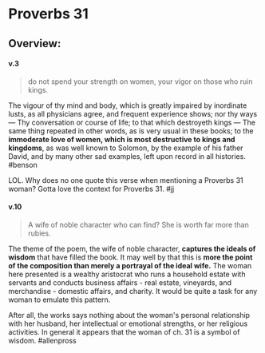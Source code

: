 # Proverbs 31

## Overview:


#### v.3
>do not spend your strength on women, your vigor on those who ruin kings.

The vigour of thy mind and body, which is greatly impaired by inordinate lusts, as all physicians agree, and frequent experience shows; nor thy ways — Thy conversation or course of life; to that which destroyeth kings — The same thing repeated in other words, as is very usual in these books; to the **immoderate love of women, which is most destructive to kings and kingdoms**, as was well known to Solomon, by the example of his father David, and by many other sad examples, left upon record in all histories.
#benson

LOL. Why does no one quote this verse when mentioning a Proverbs 31 woman? Gotta love the context for Proverbs 31.
#jj 

#### v.10
>A wife of noble character who can find? She is worth far more than rubies.

The theme of the poem, the wife of noble character, **captures the ideals of wisdom** that have filled the book. It may well by that this is **more the point of the composition than merely a portrayal of the ideal wife.** The woman here presented is a wealthy aristocrat who runs a household estate with servants and conducts business affairs - real estate, vineyards, and merchandise - domestic affairs, and charity. It would be quite a task for any woman to emulate this pattern.

After all, the works says nothing about the woman's personal relationship with her husband, her intellectual or emotional strengths, or her religious activities. In general it appears that the woman of ch. 31 is a symbol of wisdom.
#allenpross 





